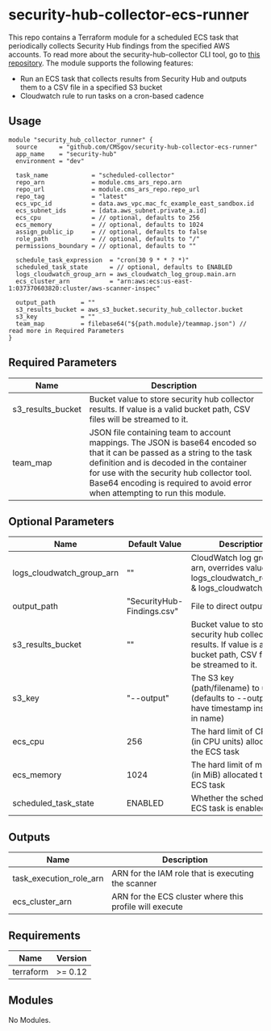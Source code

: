 # security-hub-collector-ecs-runner

This repo contains a Terraform module for a scheduled ECS task that periodically collects Security Hub findings from the specified AWS accounts. To read more about the security-hub-collector CLI tool, go to [this repository](https://github.com/CMSgov/security-hub-collector). The module supports the following features:

* Run an ECS task that collects results from Security Hub and outputs them to a CSV file in a specified S3 bucket
* Cloudwatch rule to run tasks on a cron-based cadence

## Usage

```hcl
module "security_hub_collector_runner" {
  source      = "github.com/CMSgov/security-hub-collector-ecs-runner"
  app_name    = "security-hub"
  environment = "dev"

  task_name            = "scheduled-collector"
  repo_arn             = module.cms_ars_repo.arn
  repo_url             = module.cms_ars_repo.repo_url
  repo_tag             = "latest"
  ecs_vpc_id           = data.aws_vpc.mac_fc_example_east_sandbox.id
  ecs_subnet_ids       = [data.aws_subnet.private_a.id]
  ecs_cpu              = // optional, defaults to 256
  ecs_memory           = // optional, defaults to 1024
  assign_public_ip     = // optional, defaults to false
  role_path            = // optional, defaults to "/"
  permissions_boundary = // optional, defaults to ""

  schedule_task_expression  = "cron(30 9 * * ? *)"
  scheduled_task_state      = // optional, defaults to ENABLED
  logs_cloudwatch_group_arn = aws_cloudwatch_log_group.main.arn
  ecs_cluster_arn           = "arn:aws:ecs:us-east-1:037370603820:cluster/aws-scanner-inspec"

  output_path       = ""
  s3_results_bucket = aws_s3_bucket.security_hub_collector.bucket
  s3_key            = ""
  team_map          = filebase64("${path.module}/teammap.json") // read more in Required Parameters
}
```

## Required Parameters

| Name | Description |
|------|---------|
| s3_results_bucket | Bucket value to store security hub collector results. If value is a valid bucket path, CSV files will be streamed to it. |
| team_map | JSON file containing team to account mappings. The JSON is base64 encoded so that it can be passed as a string to the task definition and is decoded in the container for use with the security hub collector tool. Base64 encoding is required to avoid error when attempting to run this module. |

## Optional Parameters

| Name | Default Value | Description |
|------|---------|---------|
| logs_cloudwatch_group_arn | "" | CloudWatch log group arn, overrides values of logs_cloudwatch_retention & logs_cloudwatch_group |
| output_path | "SecurityHub-Findings.csv" | File to direct output to.|
| s3_results_bucket | "" | Bucket value to store security hub collector results. If value is a valid bucket path, CSV files will be streamed to it. |
| s3_key | "--output" | The S3 key (path/filename) to use (defaults to --output, will have timestamp inserted in name) |
| ecs_cpu | 256 | The hard limit of CPU units (in CPU units) allocated to the ECS task |
| ecs_memory | 1024 | The hard limit of memory (in MiB) allocated to the ECS task |
| scheduled_task_state | ENABLED | Whether the scheduled ECS task is enabled or not |


## Outputs

| Name | Description |
|------|---------|
| task_execution_role_arn | ARN for the IAM role that is executing the scanner |
| ecs_cluster_arn | ARN for the ECS cluster where this profile will execute |

## Requirements

| Name | Version |
|------|---------|
| terraform | >= 0.12 |

## Modules

No Modules.
